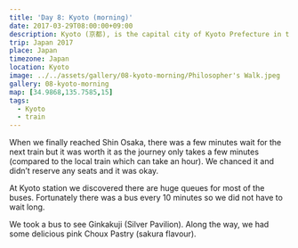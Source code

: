```yaml
---
title: 'Day 8: Kyoto (morning)'
date: 2017-03-29T08:00:00+09:00
description: Kyoto (京都), is the capital city of Kyoto Prefecture in the Kansai region. It was the capital of Japan from 794-1869.
trip: Japan 2017
place: Japan
timezone: Japan
location: Kyoto 
image: ../../assets/gallery/08-kyoto-morning/Philosopher's Walk.jpeg
gallery: 08-kyoto-morning
map: [34.9868,135.7585,15]
tags:
  - Kyoto
  - train
---
```

When we finally reached Shin Osaka, there was a few minutes wait for the next train but it was worth it as the journey only takes a few minutes (compared to the local train which can take an hour). We chanced it and didn’t reserve any seats and it was okay.

At Kyoto station we discovered there are huge queues for most of the buses. Fortunately there was a bus every 10 minutes so we did not have to wait long.

We took a bus to see Ginkakuji (Silver Pavilion). Along the way, we had some delicious pink Choux Pastry (sakura flavour).